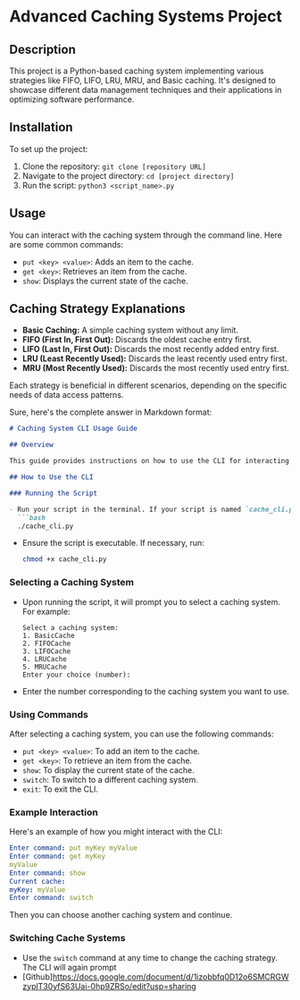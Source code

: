 # Advanced Caching Systems Project

## Description
This project is a Python-based caching system implementing various strategies like FIFO, LIFO, LRU, MRU, and Basic caching. It's designed to showcase different data management techniques and their applications in optimizing software performance.

## Installation
To set up the project:
1. Clone the repository: `git clone [repository URL]`
2. Navigate to the project directory: `cd [project directory]`
3. Run the script: `python3 <script_name>.py`

## Usage
You can interact with the caching system through the command line. Here are some common commands:
- `put <key> <value>`: Adds an item to the cache.
- `get <key>`: Retrieves an item from the cache.
- `show`: Displays the current state of the cache.

## Caching Strategy Explanations
- **Basic Caching:** A simple caching system without any limit.
- **FIFO (First In, First Out):** Discards the oldest cache entry first.
- **LIFO (Last In, First Out):** Discards the most recently added entry first.
- **LRU (Least Recently Used):** Discards the least recently used entry first.
- **MRU (Most Recently Used):** Discards the most recently used entry first.

Each strategy is beneficial in different scenarios, depending on the specific needs of data access patterns.


Sure, here's the complete answer in Markdown format:

```markdown
# Caching System CLI Usage Guide

## Overview

This guide provides instructions on how to use the CLI for interacting with various caching systems. It includes BasicCache, FIFOCache, LIFOCache, LRUCache, and MRUCache, each implementing different caching strategies.

## How to Use the CLI

### Running the Script

- Run your script in the terminal. If your script is named `cache_cli.py`, execute:
  ```bash
  ./cache_cli.py
  ```
- Ensure the script is executable. If necessary, run:
  ```bash
  chmod +x cache_cli.py
  ```

### Selecting a Caching System

- Upon running the script, it will prompt you to select a caching system. For example:
  ```
  Select a caching system:
  1. BasicCache
  2. FIFOCache
  3. LIFOCache
  4. LRUCache
  5. MRUCache
  Enter your choice (number):
  ```
- Enter the number corresponding to the caching system you want to use.

### Using Commands

After selecting a caching system, you can use the following commands:
- `put <key> <value>`: To add an item to the cache.
- `get <key>`: To retrieve an item from the cache.
- `show`: To display the current state of the cache.
- `switch`: To switch to a different caching system.
- `exit`: To exit the CLI.

### Example Interaction

Here's an example of how you might interact with the CLI:
```yaml
Enter command: put myKey myValue
Enter command: get myKey
myValue
Enter command: show
Current cache:
myKey: myValue
Enter command: switch
```
Then you can choose another caching system and continue.

### Switching Cache Systems

- Use the `switch` command at any time to change the caching strategy. The CLI will again prompt
- [Github]https://docs.google.com/document/d/1izobbfq0D12o6SMCRGWzyplT30yfS63Uai-0hp9ZRSo/edit?usp=sharing
